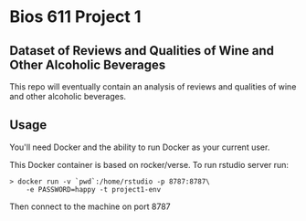 Bios 611 Project 1
==================

Dataset of Reviews and Qualities of Wine and Other Alcoholic Beverages
-----------------------------------------

This repo will eventually contain an analysis of reviews and qualities of wine and other alcoholic beverages.

Usage
-------

You'll need Docker and the ability to run Docker as your current user.

This Docker container is based on rocker/verse. To run rstudio server run:

    > docker run -v `pwd`:/home/rstudio -p 8787:8787\
        -e PASSWORD=happy -t project1-env
        
Then connect to the machine on port 8787


